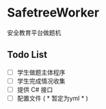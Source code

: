 # SafetreeWorker
安全教育平台做题机

## Todo List
- [ ] 学生做题主体程序
- [ ] 学生完成情况收集
- [ ] 提供 C# 接口
- [ ] 配置文件 ( *  暂定为yml * )

